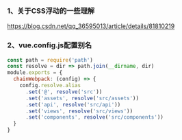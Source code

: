### 1、关于CSS浮动的一些理解  
https://blog.csdn.net/qq_36595013/article/details/81810219
### 2、vue.config.js配置别名
```javascript
const path = require('path')
const resolve = dir => path.join(__dirname, dir)
module.exports = {
  chainWebpack: (config) => {
    config.resolve.alias
      .set('@', resolve('src'))
      .set('assets', resolve('src/assets'))
      .set('api', resolve('src/api'))
      .set('views', resolve('src/views'))
      .set('components', resolve('src/components'))
  }
}
```
